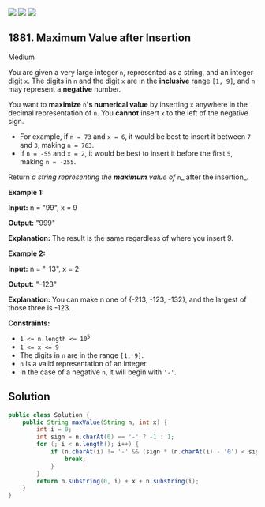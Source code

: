 [![](https://img.shields.io/github/stars/javadev/LeetCode-in-Java?label=Stars&style=flat-square)](https://github.com/javadev/LeetCode-in-Java)
[![](https://img.shields.io/github/forks/javadev/LeetCode-in-Java?label=Fork%20me%20on%20GitHub%20&style=flat-square)](https://github.com/javadev/LeetCode-in-Java/fork)
[![](https://img.shields.io/badge/-LeetCode%20in%20Kotlin-blue?style=flat-square)](https://github.com/javadev/LeetCode-in-Kotlin)

## 1881\. Maximum Value after Insertion

Medium

You are given a very large integer `n`, represented as a string, and an integer digit `x`. The digits in `n` and the digit `x` are in the **inclusive** range `[1, 9]`, and `n` may represent a **negative** number.

You want to **maximize** `n`**'s numerical value** by inserting `x` anywhere in the decimal representation of `n`. You **cannot** insert `x` to the left of the negative sign.

*   For example, if `n = 73` and `x = 6`, it would be best to insert it between `7` and `3`, making `n = 763`.
*   If `n = -55` and `x = 2`, it would be best to insert it before the first `5`, making `n = -255`.

Return _a string representing the **maximum** value of_ `n`_ after the insertion_.

**Example 1:**

**Input:** n = "99", x = 9

**Output:** "999"

**Explanation:** The result is the same regardless of where you insert 9.

**Example 2:**

**Input:** n = "-13", x = 2

**Output:** "-123"

**Explanation:** You can make n one of {-213, -123, -132}, and the largest of those three is -123.

**Constraints:**

*   <code>1 <= n.length <= 10<sup>5</sup></code>
*   `1 <= x <= 9`
*   The digits in `n` are in the range `[1, 9]`.
*   `n` is a valid representation of an integer.
*   In the case of a negative `n`, it will begin with `'-'`.

## Solution

```java
public class Solution {
    public String maxValue(String n, int x) {
        int i = 0;
        int sign = n.charAt(0) == '-' ? -1 : 1;
        for (; i < n.length(); i++) {
            if (n.charAt(i) != '-' && (sign * (n.charAt(i) - '0') < sign * x)) {
                break;
            }
        }
        return n.substring(0, i) + x + n.substring(i);
    }
}
```